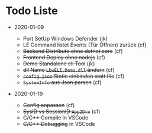 # Todo Liste 

* 2020-01-09 
	* Port SetUp Windows Defender (jk)
	* LE Command listet Events (Tür Öffnen) zurück (cf)
	* ~~Backend  Distribute ohne dotnet core~~ (cf)
	* ~~Frontend Deploy ohne nodejs~~ (cf) 
    * ~~Demo Standalone cli Tool~~ (jk)
	* ~~dll Name `LbwELI.Demo.dll` ändern~~ (cf)
	* ~~`config.json` Static einbinden statt file~~ (cf)
	* ~~`SystemInfo` aus Json parsen~~ (cf)

* 2020-01-19
    * ~~Config anpassen~~ (cf)
    * ~~SysID vs SessionID `App2Drv`~~ (cf)
    * ~~C/C++ Compile~~ in VSCode 
    * ~~C/C++ Debugging~~ in VSCode